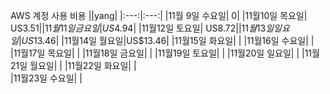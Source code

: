 AWS 계정 사용 비용
||yang|
|:---:|:---:|
|11월 9일 수요일|       0|
|11월10일 목요일| US$3.51|
|11월11일 금요일| US$4.94|
|11월12일 토요일| US$8.72|
|11월13일 일요일|US$13.46|
|11월14일 월요일|US$13.46| 
|11월15일 화요일|       | 
|11월16일 수요일|       |
|11월17일 목요일|       | 
|11월18일 금요일|       | 
|11월19일 토요일|       | 
|11월20일 일요일|       | 
|11월21일 월요일|       | 
|11월22일 화요일|       |       
|11월23일 수요일|       |       



